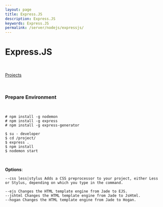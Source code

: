 ```yaml
---
layout: page
title: Express.JS
description: Express.JS
keywords: Express.JS
permalink: /server/nodejs/expressjs/
---
```


# Express.JS

<br/>

<a href="/server/nodejs/expressjs/projects/">Projects</a>

<br/>

### Prepare Environment

<br/>

    # npm install -g nodemon
    # npm install -g express
    # npm install -g express-generator

    $ su - developer
    $ cd /project/
    $ express .
    $ npm install
    $ nodemon start

<br/>

**Options**:

    --css less|stylus Adds a CSS preprocessor to your project, either Less or Stylus, depending on which you type in the command.

    --ejs Changes the HTML template engine from Jade to EJS.
    --jshtml Changes the HTML template engine from Jade to JsHtml.
    --hogan Changes the HTML template engine from Jade to Hogan.
